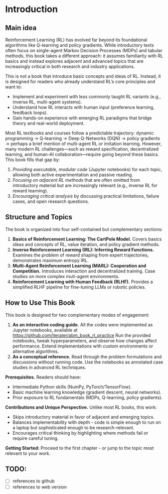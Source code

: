 # Introduction

## Main idea

Reinforcement Learning (RL) has evolved far beyond its foundational algorithms like Q-learning and policy gradients. While introductory texts often focus on single-agent Markov Decision Processes (MDPs) and tabular methods, this book takes a different approach: it assumes familiarity with RL basics and instead explores adjacent and advanced topics that are increasingly critical in both research and industry applications.  

This is not a book that introduce basic concepts and ideas of RL. Instead, it is designed for readers who already understand RL’s core principles and want to:  
- Implement and experiment with less commonly taught RL variants (e.g., inverse RL, multi-agent systems).  
- Understand how RL interacts with human input (preference learning, feedback loops).  
- Gain hands-on experience with emerging RL paradigms that bridge theory and real-world deployment.  

Most RL textbooks and courses follow a predictable trajectory: dynamic programming → Q-learning → Deep Q-Networks (DQN) → policy gradients → perhaps a brief mention of multi-agent RL or imitation learning. However, many modern RL challenges—such as reward specification, decentralized learning, and human-AI collaboration—require going beyond these basics. This book fills that gap by:  

1. *Providing executable, modular code* (Jupyter notebooks) for each topic, allowing both active experimentation and passive reading.  
2. *Focusing on adjacent RL methods* that are often omitted from introductory material but are increasingly relevant (e.g., inverse RL for reward learning).  
3. *Encouraging critical analysis* by discussing practical limitations, failure cases, and open research questions.  

## Structure and Topics

The book is organized into four self-contained but complementary sections:  

1. **Basics of Reinforcement Learning: The CartPole Model.** Covers basics ideas and concepts of RL, value iteration, and policy gradient methods.  
2. **Inverse Reinforcement Learning (IRL): Inferring Reward Functions.** Examines the problem of reward shaping from expert trajectories, demonstrates maximum entropy IRL.  
3. **Multi-Agent Reinforcement Learning (MARL): Cooperation and Competition.** Introduces interaction and decentralized training. Case studies on more complex muti-agent environments.  
4. **Reinforcement Learning with Human Feedback (RLHF).** Provides a simplified RLHF pipeline for fine-tuning LLMs or robotic policies.  

## How to Use This Book  

This book is designed for two complementary modes of engagement:  

1. **As an interactive coding guide.** All the codes were implemented as Jupyter notebooks, available at https://github.com/iterater/abm_book_rl_practice Run the provided notebooks, tweak hyperparameters, and observe how changes affect performance. Extend implementations with custom environments or alternative algorithms.  
2. **As a conceptual reference.** Read through the problem formulations and discussions without running code. Use the notebooks as annotated case studies in advanced RL techniques.  

**Prerequisites.** Readers should have:  
- Intermediate Python skills (NumPy, PyTorch/TensorFlow).  
- Basic machine learning knowledge (gradient descent, neural networks).  
- Prior exposure to RL fundamentals (MDPs, Q-learning, policy gradients).  

**Contributions and Unique Perspective.** Unlike most RL books, this work:  
- Skips introductory material in favor of adjacent and emerging topics.  
- Balances implementability with depth - code is simple enough to run on a laptop but sophisticated enough to be research-relevant.  
- Encourages critical thinking by highlighting where methods fail or require careful tuning.  

**Getting Started:** Proceed to the first chapter - or jump to the topic most relevant to your work.

## TODO:
- [ ] references to github
- [ ] references to web version